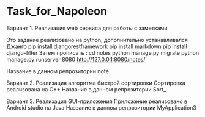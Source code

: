 # Task_for_Napoleon
Вариант 1. Реализация web сервиса для работы с заметками

Это задание реализовано на python, дополнительно устанавливался Джанго 
pip install djangorestframework
pip install markdown 
pip install django-filter
Затем прописать : 
cd notes
python manage.py migrate
python manage.py runserver 8080
http://127.0.0.1:8080/notes/

Название в данном репрозитории note

Вариант 2. Реализация алгоритма быстрой сортировки
Сортировка реализована на C++
Название в данном репрозитории Sort_

Вариант 3.  Реализация GUI-приложения 
Приложение реализовано в Android studio на Java
Название в данном репрозитории MyApplication3
